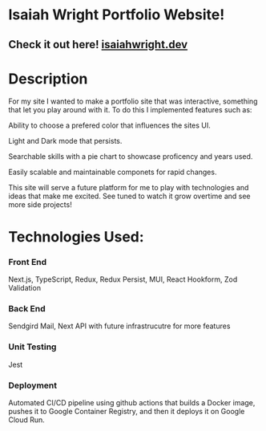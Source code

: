 # Isaiah Wright Portfolio Website!
## Check it out here! [isaiahwright.dev](https://isaiahwright.dev)
# Description
For my site I wanted to make a portfolio site that was interactive, something that let you play around with it. To do this I implemented features such as:

Ability to choose a prefered color that influences the sites UI.

Light and Dark mode that persists.

Searchable skills with a pie chart to showcase proficency and years used.

Easily scalable and maintainable componets for rapid changes.

This site will serve a future platform for me to play with technologies and ideas that make me excited. See tuned to watch it grow overtime and see more side projects!

# Technologies Used:
### Front End
Next.js, TypeScript, Redux, Redux Persist, MUI, React Hookform, Zod Validation

### Back End 
Sendgird Mail, Next API with future infrastrucutre for more features

### Unit Testing
Jest

### Deployment
Automated CI/CD pipeline using github actions that builds a Docker image, pushes it to Google Container Registry, and then it deploys it on Google Cloud Run.
